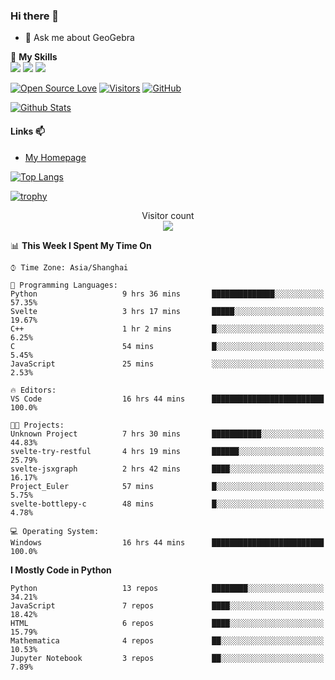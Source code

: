 ### Hi there 👋

<!--
**wuyudi/wuyudi** is a ✨ _special_ ✨ repository because its `README.md` (this file) appears on your GitHub profile.

Here are some ideas to get you started:

- 🔭 I’m currently working on ...
- 🌱 I’m currently learning ...
- 👯 I’m looking to collaborate on ...
- 🤔 I’m looking for help with ...

- 📫 How to reach me: ...
- 😄 Pronouns: ...
- ⚡ Fun fact: ...
-->

- 💬 Ask me about GeoGebra

🌟 **My Skills**  
![](https://img.shields.io/badge/-Python-3e74a2?style=flat-square&logo=Python&logoColor=fff)
![](https://img.shields.io/badge/-Mathematica-3e74a2?style=flat-square&logo=Wolfram&logoColor=fff)
![](https://img.shields.io/badge/-C%2B%2B-3e74a2?style=flat-square&logo=C%2B%2B&logoColor=fff)

[![Open Source Love](https://badges.frapsoft.com/os/v1/open-source.svg?v=103)](https://github.com/wuyudi/)
[![Visitors](https://visitor-badge.glitch.me/badge?page_id=wuyudi.wuyudi)](https://github.com/wuyudi/)
[![GitHub](https://img.shields.io/github/followers/wuyudi.svg?lable=GitHub&style=social)](https://github.com/wuyudi/)

[![Github Stats](https://github-readme-stats.vercel.app/api?username=wuyudi&show_icons=true)](https://github.com/wuyudi/)

#### Links 📫

* [My Homepage](https://wuyudi.github.io/blog/)

[![Top Langs](https://github-readme-stats.vercel.app/api/top-langs/?username=wuyudi&hide=HTML,jupyter%20notebook&layout=compact)](https://github.com/wuyudi/github-readme-stats)

[![trophy](https://github-profile-trophy.vercel.app/?username=wuyudi&theme=onedark)](https://github.com/ryo-ma/github-profile-trophy)

<p align="center"> 
  Visitor count<br>
  <img src="https://profile-counter.glitch.me/wuyudi/count.svg" />
</p>

<!--START_SECTION:waka-->
📊 **This Week I Spent My Time On** 

```text
⌚︎ Time Zone: Asia/Shanghai

💬 Programming Languages: 
Python                   9 hrs 36 mins       ██████████████░░░░░░░░░░░   57.35% 
Svelte                   3 hrs 17 mins       █████░░░░░░░░░░░░░░░░░░░░   19.67% 
C++                      1 hr 2 mins         █░░░░░░░░░░░░░░░░░░░░░░░░   6.25% 
C                        54 mins             █░░░░░░░░░░░░░░░░░░░░░░░░   5.45% 
JavaScript               25 mins             ░░░░░░░░░░░░░░░░░░░░░░░░░   2.53%

🔥 Editors: 
VS Code                  16 hrs 44 mins      █████████████████████████   100.0%

🐱‍💻 Projects: 
Unknown Project          7 hrs 30 mins       ███████████░░░░░░░░░░░░░░   44.83% 
svelte-try-restful       4 hrs 19 mins       ██████░░░░░░░░░░░░░░░░░░░   25.79% 
svelte-jsxgraph          2 hrs 42 mins       ████░░░░░░░░░░░░░░░░░░░░░   16.17% 
Project_Euler            57 mins             █░░░░░░░░░░░░░░░░░░░░░░░░   5.75% 
svelte-bottlepy-c        48 mins             █░░░░░░░░░░░░░░░░░░░░░░░░   4.78%

💻 Operating System: 
Windows                  16 hrs 44 mins      █████████████████████████   100.0%

```

**I Mostly Code in Python** 

```text
Python                   13 repos            ████████░░░░░░░░░░░░░░░░░   34.21% 
JavaScript               7 repos             ████░░░░░░░░░░░░░░░░░░░░░   18.42% 
HTML                     6 repos             ████░░░░░░░░░░░░░░░░░░░░░   15.79% 
Mathematica              4 repos             ██░░░░░░░░░░░░░░░░░░░░░░░   10.53% 
Jupyter Notebook         3 repos             ██░░░░░░░░░░░░░░░░░░░░░░░   7.89%

```



<!--END_SECTION:waka-->
